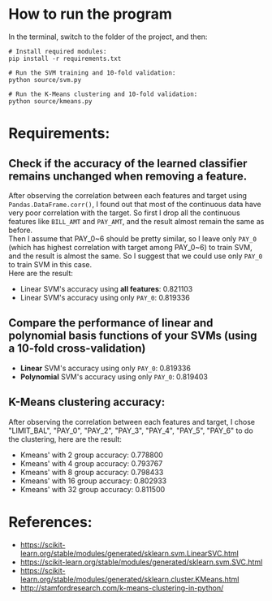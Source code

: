 
# How to run the program
In the terminal, switch to the folder of the project, and then:
``` 
# Install required modules: 
pip install -r requirements.txt

# Run the SVM training and 10-fold validation:
python source/svm.py

# Run the K-Means clustering and 10-fold validation:
python source/kmeans.py
```

# Requirements:

## Check if the accuracy of the learned classifier remains unchanged when removing a feature.
After observing the correlation between each features and target using `Pandas.DataFrame.corr()`, I found out that most of the continuous data have very poor correlation with the target. So first I drop all the continuous features like `BILL_AMT` and `PAY_AMT`, and the result almost remain the same as before.  
Then I assume that PAY_0~6 should be pretty similar, so I leave only `PAY_0` (which has highest correlation with target among PAY_0~6) to train SVM, and the result is almost the same. So I suggest that we could use only `PAY_0` to train SVM in this case.  
Here are the result:
* Linear SVM's accuracy using **all features**: 0.821103
* Linear SVM's accuracy using only `PAY_0`: 0.819336

## Compare the performance of linear and polynomial basis functions of your SVMs (using a 10-fold cross-validation)
* **Linear** SVM's accuracy using only `PAY_0`: 0.819336
* **Polynomial** SVM's accuracy using only `PAY_0`: 0.819403


## K-Means clustering accuracy:
After observing the correlation between each features and target, I chose "LIMIT_BAL", "PAY_0", "PAY_2", "PAY_3", "PAY_4", "PAY_5", "PAY_6" to do the clustering, here are the result:
* Kmeans' with 2 group accuracy: 0.778800  
* Kmeans' with 4 group accuracy: 0.793767  
* Kmeans' with 8 group accuracy: 0.798433  
* Kmeans' with 16 group accuracy: 0.802933
* Kmeans' with 32 group accuracy: 0.811500  


# References:
* https://scikit-learn.org/stable/modules/generated/sklearn.svm.LinearSVC.html
* https://scikit-learn.org/stable/modules/generated/sklearn.svm.SVC.html
* https://scikit-learn.org/stable/modules/generated/sklearn.cluster.KMeans.html
* http://stamfordresearch.com/k-means-clustering-in-python/